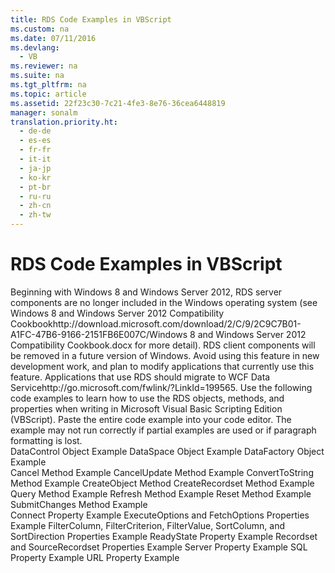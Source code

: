 ```yaml
---
title: RDS Code Examples in VBScript
ms.custom: na
ms.date: 07/11/2016
ms.devlang: 
  - VB
ms.reviewer: na
ms.suite: na
ms.tgt_pltfrm: na
ms.topic: article
ms.assetid: 22f23c30-7c21-4fe3-8e76-36cea6448819
manager: sonalm
translation.priority.ht: 
  - de-de
  - es-es
  - fr-fr
  - it-it
  - ja-jp
  - ko-kr
  - pt-br
  - ru-ru
  - zh-cn
  - zh-tw
---
```

# RDS Code Examples in VBScript
<?xml version="1.0" encoding="utf-8"?>
<developerReferenceWithoutSyntaxDocument xmlns="http://ddue.schemas.microsoft.com/authoring/2003/5" xmlns:xlink="http://www.w3.org/1999/xlink" xmlns:xsi="http://www.w3.org/2001/XMLSchema-instance" xsi:schemaLocation="http://ddue.schemas.microsoft.com/authoring/2003/5 http://dduestorage.blob.core.windows.net/ddueschema/developer.xsd">
  <introduction>
    <alert class="important">
      <para>Beginning with Windows 8 and Windows Server 2012, RDS server components are no longer included in the Windows operating system (see Windows 8 and <externalLink><linkText>Windows Server 2012 Compatibility Cookbook</linkText><linkUri>http://download.microsoft.com/download/2/C/9/2C9C7B01-A1FC-47B6-9166-2151FB6E007C/Windows 8 and Windows Server 2012 Compatibility Cookbook.docx</linkUri></externalLink> for more detail). RDS client components will be removed in a future version of Windows. Avoid using this feature in new development work, and plan to modify applications that currently use this feature. Applications that use RDS should migrate to <externalLink><linkText>WCF Data Service</linkText><linkUri>http://go.microsoft.com/fwlink/?LinkId=199565</linkUri></externalLink>.</para>
    </alert>
    <para>Use the following code examples to learn how to use the RDS objects, methods, and properties when writing in Microsoft Visual Basic Scripting Edition (VBScript).</para>
    <alert class="note">
      <para>Paste the entire code example into your code editor. The example may not run correctly if partial examples are used or if paragraph formatting is lost.</para>
    </alert>
  </introduction>
  <section>
    <title>Objects</title>
    <content>
      <list class="bullet">
        <listItem>
          <para>
            <legacyLink xlink:href="4f306a51-d5a4-4785-b426-487639cda164">DataControl Object Example</legacyLink>
          </para>
        </listItem>
        <listItem>
          <para>
            <legacyLink xlink:href="12b0e160-5e5c-441f-bed7-ac0bd061e003">DataSpace Object Example</legacyLink>
          </para>
        </listItem>
        <listItem>
          <para>
            <legacyLink xlink:href="b4e2844a-120a-4513-860b-f1b6e4b5dda4">DataFactory Object Example</legacyLink>
          </para>
        </listItem>
      </list>
    </content>
  </section>
  <section>
    <title>Methods</title>
    <content>
      <list class="bullet">
        <listItem>
          <para>
            <legacyLink xlink:href="4ade106d-063d-486e-bc4d-a1a6b6e0bea9">Cancel Method Example</legacyLink>
          </para>
        </listItem>
        <listItem>
          <para>
            <legacyLink xlink:href="c23912f0-1288-4727-8fb4-f643b8811cf7">CancelUpdate Method Example</legacyLink>
          </para>
        </listItem>
        <listItem>
          <para>
            <legacyLink xlink:href="edd0a01c-1a1b-4b91-9966-2529e244abae">ConvertToString Method Example</legacyLink>
          </para>
        </listItem>
        <listItem>
          <para>
            <legacyLink xlink:href="12b0e160-5e5c-441f-bed7-ac0bd061e003">CreateObject Method</legacyLink>
          </para>
        </listItem>
        <listItem>
          <para>
            <legacyLink xlink:href="cce0d8b5-e87b-4f7b-a8a0-37d5025a1f5d">CreateRecordset Method Example</legacyLink>
          </para>
        </listItem>
        <listItem>
          <para>
            <legacyLink xlink:href="b4e2844a-120a-4513-860b-f1b6e4b5dda4">Query Method Example</legacyLink>
          </para>
        </listItem>
        <listItem>
          <para>
            <legacyLink xlink:href="f2926578-bc60-464b-916e-ddfdb8014253">Refresh Method Example</legacyLink>
          </para>
        </listItem>
        <listItem>
          <para>
            <legacyLink xlink:href="8a74802f-34d6-4676-bf94-07df5f8bff66">Reset Method Example</legacyLink>
          </para>
        </listItem>
        <listItem>
          <para>
            <legacyLink xlink:href="619bc7fd-ad0a-44ea-9678-ad40a662c258">SubmitChanges Method Example</legacyLink>
          </para>
        </listItem>
      </list>
    </content>
  </section>
  <section>
    <title>Properties</title>
    <content>
      <list class="bullet">
        <listItem>
          <para>
            <legacyLink xlink:href="06297993-fe72-4446-aa76-3b8bc25444f6">Connect Property Example</legacyLink>
          </para>
        </listItem>
        <listItem>
          <para>
            <legacyLink xlink:href="753a4a3d-0fba-40b8-86e7-50b34182ca69">ExecuteOptions and FetchOptions Properties Example</legacyLink>
          </para>
        </listItem>
        <listItem>
          <para>
            <legacyLink xlink:href="8a74802f-34d6-4676-bf94-07df5f8bff66">FilterColumn, FilterCriterion, FilterValue, SortColumn, and SortDirection Properties Example</legacyLink>
          </para>
        </listItem>
        <listItem>
          <para>
            <legacyLink xlink:href="e3e18da4-0511-4ece-a35d-699978bc28c6">ReadyState Property Example</legacyLink>
          </para>
        </listItem>
        <listItem>
          <para>
            <legacyLink xlink:href="95175316-cd10-4cf7-96ba-2a226fd97701">Recordset and SourceRecordset Properties Example</legacyLink>
          </para>
        </listItem>
        <listItem>
          <para>
            <legacyLink xlink:href="0fe57af9-a4d0-4986-a2e3-beaa4d26ed58">Server Property Example</legacyLink>
          </para>
        </listItem>
        <listItem>
          <para>
            <legacyLink xlink:href="32c33bcf-3320-4836-9e2e-99c8978ce581">SQL Property Example</legacyLink>
          </para>
        </listItem>
        <listItem>
          <para>
            <legacyLink xlink:href="6ae5ac50-c88c-4262-b7ab-f2b3de382a0b">URL Property Example</legacyLink>
          </para>
        </listItem>
      </list>
    </content>
  </section>
  <relatedTopics />
</developerReferenceWithoutSyntaxDocument>